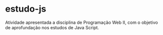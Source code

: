# estudo-js
Atividade apresentada a disciplina de Programação Web II, com o objetivo de aprofundação nos estudos de Java Script.
